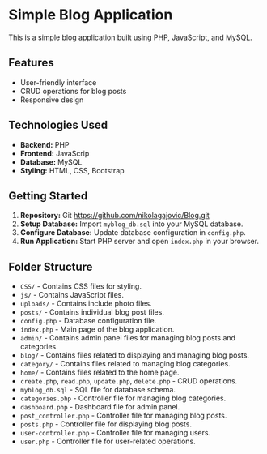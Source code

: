 # Simple Blog Application

This is a simple blog application built using PHP, JavaScript, and MySQL.

## Features

- User-friendly interface
- CRUD operations for blog posts
- Responsive design


## Technologies Used

- **Backend:** PHP 
- **Frontend:** JavaScrip
- **Database:** MySQL
- **Styling:** HTML, CSS, Bootstrap

## Getting Started

1. **Repository:** Git https://github.com/nikolagajovic/Blog.git
2. **Setup Database:** Import `myblog_db.sql` into your MySQL database.
3. **Configure Database:** Update database configuration in `config.php`.
4. **Run Application:** Start PHP server and open `index.php` in your browser.

## Folder Structure

- `CSS/` - Contains CSS files for styling.
- `js/` - Contains JavaScript files.
- `uploads/` - Contains include photo files.
- `posts/` - Contains individual blog post files.
- `config.php` - Database configuration file.
- `index.php` - Main page of the blog application.
- `admin/` - Contains admin panel files for managing blog posts and categories.
- `blog/` - Contains files related to displaying and managing blog posts.
- `category/` - Contains files related to managing blog categories.
- `home/` - Contains files related to the home page.
- `create.php`, `read.php`, `update.php`, `delete.php` - CRUD operations.
- `myblog_db.sql` - SQL file for database schema.
- `categories.php` - Controller file for managing blog categories.
- `dashboard.php` - Dashboard file for admin panel.
- `post_controller.php` - Controller file for managing blog posts.
- `posts.php` - Controller file for displaying blog posts.
- `user-controller.php` - Controller file for managing users.
- `user.php` - Controller file for user-related operations.








